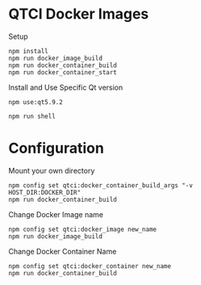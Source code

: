 QTCI Docker Images
===============

Setup

```
npm install
npm run docker_image_build
npm run docker_container_build
npm run docker_container_start
```

Install and Use Specific Qt version
```
npm use:qt5.9.2
```

```
npm run shell
```

Configuration
=====

Mount your own directory

```
npm config set qtci:docker_container_build_args "-v HOST_DIR:DOCKER_DIR"
npm run docker_container_build
```

Change Docker Image name
```
npm config set qtci:docker_image new_name
npm run docker_image_build
```

Change Docker Container Name

```
npm config set qtci:docker_container new_name
npm run docker_container_build
```
